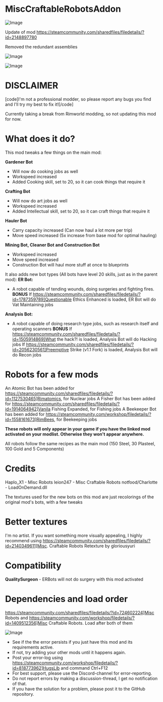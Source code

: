 # MiscCraftableRobotsAddon

![Image](https://i.imgur.com/buuPQel.png)

Update of mod https://steamcommunity.com/sharedfiles/filedetails/?id=2148897780

Removed the redundant assemblies

![Image](https://i.imgur.com/pufA0kM.png)

	
![Image](https://i.imgur.com/Z4GOv8H.png)

#  DISCLAIMER 

[code]I'm not a professional modder, so please report any bugs you find and I'll try my best to fix it![/code]

Currently taking a break from Rimworld modding, so not updating this mod for now.

#  What does it do?

This mod tweaks a few things on the main mod:

**Gardener Bot**
- Will now do cooking jobs as well
- Workspeed increased
- Added Cooking skill, set to 20, so it can cook things that require it

**Crafting Bot**
- Will now do art jobs as well
- Workspeed increased
- Added Intellectual skill, set to 20, so it can craft things that require it

**Hauler Bot**
- Carry capacity increased (Can now haul a lot more per trip)
- Move speed increased (5x increase from base mod for optimal hauling)

**Mining Bot, Cleaner Bot and Construction Bot**
- Workspeed increased
- Move speed increased
- Construction Bot will haul more stuff at once to blueprints

It also adds new bot types (All bots have level 20 skills, just as in the parent mod):
**ER Bot:**
- A robot capable of tending wounds, doing surgeries and fighting fires.
**BONUS**
If https://steamcommunity.com/sharedfiles/filedetails/?id=1787359789]Questionable Ethics Enhanced is loaded, ER Bot will do Vat Maintaining jobs

**Analysis Bot:**
- A robot capable of doing research type jobs, such as research itself and operating scanners
**BONUS**
If https://steamcommunity.com/sharedfiles/filedetails/?id=1505914869]What the hack?! is loaded, Analysis Bot will do Hacking jobs
If https://steamcommunity.com/sharedfiles/filedetails/?id=2056230561]Preemptive Strike (v1.1 Fork) is loaded, Analysis Bot will do Recon jobs

#  Robots for a few mods 

An Atomic Bot has been added for https://steamcommunity.com/sharedfiles/filedetails/?id=1127530465]Rimatomics, for Nuclear jobs
A Fisher Bot has been added for https://steamcommunity.com/sharedfiles/filedetails/?id=1914064942]Vanila Fishing Expanded, for Fishing jobs
A Beekeeper Bot has been added for https://steamcommunity.com/workshop/filedetails/?id=1558161673]RimBees, for Beekeeping jobs

**These robots will only appear in your game if you have the linked mod activated on your modlist. Otherwise they won't appear anywhere.**

All robots follow the same recipes as the main mod (150 Steel, 30 Plasteel, 100 Gold and 5 Components)

#  Credits 

Haplo_X1 - Misc Robots
leion247 - Misc Craftable Robots
notfood/Charlotte - LoadOnDemand.dll

The textures used for the new bots on this mod are just recolorings of the original mod's bots, with a few tweaks

#  Better textures 

I'm no artist. If you want something more visually appealing, I highly recommend using https://steamcommunity.com/sharedfiles/filedetails/?id=2140349611]Misc. Craftable Robots Retexture by gloriousyuri

#  Compatibility 

**QualitySurgeon** - ERBots will not do surgery with this mod activated

#  Dependencies and load order 

https://steamcommunity.com/sharedfiles/filedetails/?id=724602224]Misc Robots and https://steamcommunity.com/workshop/filedetails/?id=1409512356]Misc Craftable Robots. Load after both of them

![Image](https://i.imgur.com/PwoNOj4.png)



-  See if the the error persists if you just have this mod and its requirements active.
-  If not, try adding your other mods until it happens again.
-  Post your error-log using https://steamcommunity.com/workshop/filedetails/?id=818773962]HugsLib and command Ctrl+F12
-  For best support, please use the Discord-channel for error-reporting.
-  Do not report errors by making a discussion-thread, I get no notification of that.
-  If you have the solution for a problem, please post it to the GitHub repository.



